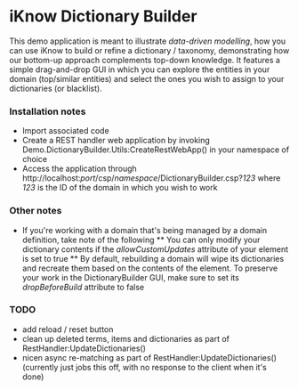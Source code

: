 # iKnow Dictionary Builder

This demo application is meant to illustrate *data-driven modelling*, how you can use iKnow to build or refine a dictionary / taxonomy, demonstrating how our bottom-up approach complements top-down knowledge. It features a simple drag-and-drop GUI in which you can explore the entities in your domain (top/similar entities) and select the ones you wish to assign to your dictionaries (or blacklist).


### Installation notes
* Import associated code
* Create a REST handler web application by invoking Demo.DictionaryBuilder.Utils:CreateRestWebApp() in your namespace of choice
* Access the application through http://localhost:_port_/csp/_namespace_/DictionaryBuilder.csp?_123_ where _123_ is the ID of the domain in which you wish to work


### Other notes
* If you're working with a domain that's being managed by a domain definition, take note of the following
** You can only modify your dictionary contents if the _allowCustomUpdates_ attribute of your <domain> element is set to true
** By default, rebuilding a domain will wipe its dictionaries and recreate them based on the contents of the <matching> element. To preserve your work in the DictionaryBuilder GUI, make sure to set its _dropBeforeBuild_ attribute to false


### TODO
* add reload / reset button
* clean up deleted terms, items and dictionaries as part of RestHandler:UpdateDictionaries()
* nicen async re-matching as part of RestHandler:UpdateDictionaries() (currently just jobs this off, with no response to the client when it's done)
